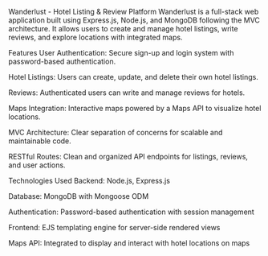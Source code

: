 Wanderlust - Hotel Listing & Review Platform
Wanderlust is a full-stack web application built using Express.js, Node.js, and MongoDB following the MVC architecture. It allows users to create and manage hotel listings, write reviews, and explore locations with integrated maps.

Features
User Authentication: Secure sign-up and login system with password-based authentication.

Hotel Listings: Users can create, update, and delete their own hotel listings.

Reviews: Authenticated users can write and manage reviews for hotels.

Maps Integration: Interactive maps powered by a Maps API to visualize hotel locations.

MVC Architecture: Clear separation of concerns for scalable and maintainable code.

RESTful Routes: Clean and organized API endpoints for listings, reviews, and user actions.

Technologies Used
Backend: Node.js, Express.js

Database: MongoDB with Mongoose ODM

Authentication: Password-based authentication with session management

Frontend: EJS templating engine for server-side rendered views

Maps API: Integrated to display and interact with hotel locations on maps
